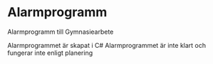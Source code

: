 # Alarmprogramm
Alarmprogramm till Gymnasiearbete

Alarmprogrammet är skapat i C# 
Alarmprogrammet är inte klart och fungerar inte enligt planering 
